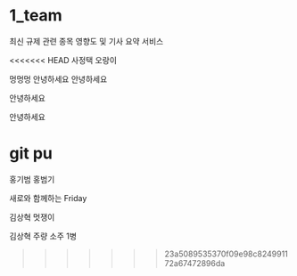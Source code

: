 # 1_team
최신 규제 관련 종목 영향도 및 기사 요약 서비스

<<<<<<< HEAD
사정택 오랑이

멍멍멍 안녕하세요
안녕하세요


안녕하세요

안녕하세요

git pu
=======
홍기범 홍범기 

새로와 함께하는 Friday

김상혁 멋쟁이

김상혁 주량 소주 1병
>>>>>>> 23a5089535370f09e98c824991172a67472896da
